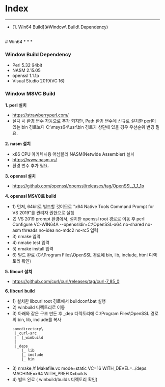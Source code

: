 # Index
* * *
- [1. Win64 Build](#Window\ Build\ Dependency)

<br>
# Win64
* * *

### Window Build Dependency
- Perl 5.32 64bit
- NASM 2.15.05
- openssl 1.1.1p
- Visual Studio 2019(VC 16)

### Window MSVC Build

**1. perl 설치**
- https://strawberryperl.com/
- 설치 시 환경 변수 자동으로 추가 되지만, 
Path 환경 변수에 신규로 설치한 perl이 있는 bin 경로보다 
C:\msys64\usr\bin 경로가 상단에 있을 경우 우선순위 변경 필요.
 
**2. nasm 설치**
- x86 CPU 아키텍처용 어셈블러 NASM(Netwide Assembler) 설치
- https://www.nasm.us/
- 환경 변수 추가 필요.

**3. openssl 설치**
- https://github.com/openssl/openssl/releases/tag/OpenSSL_1_1_1p

**4. openssl MSVC로 build**
- 1\) 먼저, 64bit로 빌드할 것이므로 "x64 Native Tools Command Prompt for VS 2019"를 관리자 권한으로 실행
- 2\) VS 2019 prompt 환경에서, 설치한 openssl root 경로로 이동 후 perl Configure VC-WIN64A --openssldir=C:\OpenSSL-x64 no-shared no-asm threads no-idea no-mdc2 no-rc5 입력
- 3\) nmake 입력
- 4\) nmake test 입력
- 5\) nmake install 입력
- 6\) 빌드 완료 (C:\Program Files\OpenSSL 경로에 bin, lib, include, html 디렉토리 확인)

**5. libcurl 설치**
- https://github.com/curl/curl/releases/tag/curl-7_85_0

**6. libcurl build**
- 1\) 설치한 libcurl root 경로에서 buildconf.bat 실행
- 2\) winbuild 디렉토리로 이동
- 3\) 아래와 같은 구조 만든 후 _dep 디렉토리에 C:\Program Files\OpenSSL 경로의 bin, lib, include를 복사 
    ```
    somedirectory\
     |_curl-src
     |  |_winbuild
     |
     |_deps
        |_ lib
        |_ include
        |_ bin
    ``` 
- 3\) nmake /f Makefile.vc mode=static VC=16 WITH_DEVEL=../deps MACHINE=x64 WITH_PREFIX=builds
- 4\) 빌드 완료 ( winbuild/builds 디렉토리 확인)